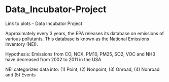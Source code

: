 # Data_Incubator-Project
Link to plots - Data Incubator Project

Approximately every 3 years, the EPA releases its database on emissions of various pollutants. This database is known as the National Emissions Inventory (NEI). 

Hypothesis: Emissions from CO, NOX, PM10, PM25, SO2, VOC and NH3 have decreased from 2002 to 2011 in the USA

NEI categorizes data into: (1) Point, (2) Nonpoint, (3) Onroad, (4) Nonroad and (5) Events

